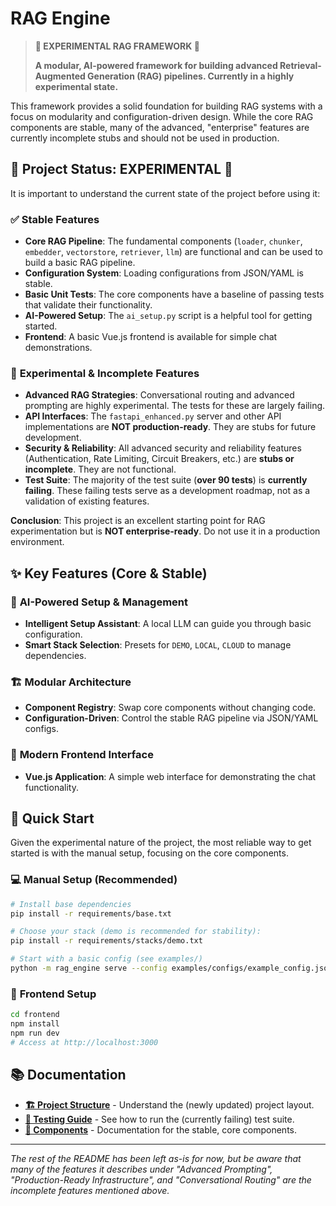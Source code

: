 # RAG Engine

> **🔬 EXPERIMENTAL RAG FRAMEWORK 🔬**
> 
> **A modular, AI-powered framework for building advanced Retrieval-Augmented Generation (RAG) pipelines. Currently in a highly experimental state.**

This framework provides a solid foundation for building RAG systems with a focus on modularity and configuration-driven design. While the core RAG components are stable, many of the advanced, "enterprise" features are currently incomplete stubs and should not be used in production.

## 🚧 **Project Status: EXPERIMENTAL** 🚧

It is important to understand the current state of the project before using it:

### ✅ **Stable Features**
- **Core RAG Pipeline**: The fundamental components (`loader`, `chunker`, `embedder`, `vectorstore`, `retriever`, `llm`) are functional and can be used to build a basic RAG pipeline.
- **Configuration System**: Loading configurations from JSON/YAML is stable.
- **Basic Unit Tests**: The core components have a baseline of passing tests that validate their functionality.
- **AI-Powered Setup**: The `ai_setup.py` script is a helpful tool for getting started.
- **Frontend**: A basic Vue.js frontend is available for simple chat demonstrations.

### 🔬 **Experimental & Incomplete Features**
- **Advanced RAG Strategies**: Conversational routing and advanced prompting are highly experimental. The tests for these are largely failing.
- **API Interfaces**: The `fastapi_enhanced.py` server and other API implementations are **NOT production-ready**. They are stubs for future development.
- **Security & Reliability**: All advanced security and reliability features (Authentication, Rate Limiting, Circuit Breakers, etc.) are **stubs or incomplete**. They are not functional.
- **Test Suite**: The majority of the test suite (**over 90 tests**) is **currently failing**. These failing tests serve as a development roadmap, not as a validation of existing features.

**Conclusion**: This project is an excellent starting point for RAG experimentation but is **NOT enterprise-ready**. Do not use it in a production environment.

## ✨ **Key Features (Core & Stable)**

### 🤖 **AI-Powered Setup & Management**
- **Intelligent Setup Assistant**: A local LLM can guide you through basic configuration.
- **Smart Stack Selection**: Presets for `DEMO`, `LOCAL`, `CLOUD` to manage dependencies.

### 🏗️ **Modular Architecture**
- **Component Registry**: Swap core components without changing code.
- **Configuration-Driven**: Control the stable RAG pipeline via JSON/YAML configs.

### 🎨 **Modern Frontend Interface**
- **Vue.js Application**: A simple web interface for demonstrating the chat functionality.

## 🚀 **Quick Start**

Given the experimental nature of the project, the most reliable way to get started is with the manual setup, focusing on the core components.

### 💻 **Manual Setup (Recommended)**
```bash
# Install base dependencies
pip install -r requirements/base.txt

# Choose your stack (demo is recommended for stability):
pip install -r requirements/stacks/demo.txt

# Start with a basic config (see examples/)
python -m rag_engine serve --config examples/configs/example_config.json
```

### 🎨 **Frontend Setup**
```bash
cd frontend
npm install
npm run dev
# Access at http://localhost:3000
```

## 📚 **Documentation**

- [**🏗️ Project Structure**](PROJECT_STRUCTURE.md) - Understand the (newly updated) project layout.
- [**🧪 Testing Guide**](docs/guides/TESTING_GUIDE.md) - See how to run the (currently failing) test suite.
- [**🧩 Components**](docs/components/) - Documentation for the stable, core components.

---
*The rest of the README has been left as-is for now, but be aware that many of the features it describes under "Advanced Prompting", "Production-Ready Infrastructure", and "Conversational Routing" are the incomplete features mentioned above.*
